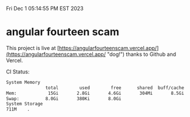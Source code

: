 Fri Dec  1 05:14:55 PM EST 2023

# angular fourteen scam


This project is live at [https://angularfourteenscam.vercel.app/](https://angularfourteenscam.vercel.app/ "dog!") thanks to Github and Vercel.

CI Status: 

```bash
System Memory
               total        used        free      shared  buff/cache   available
Mem:            15Gi       2.8Gi       4.6Gi       304Mi       8.5Gi        12Gi
Swap:          8.0Gi       380Ki       8.0Gi
System Storage
711M	.
